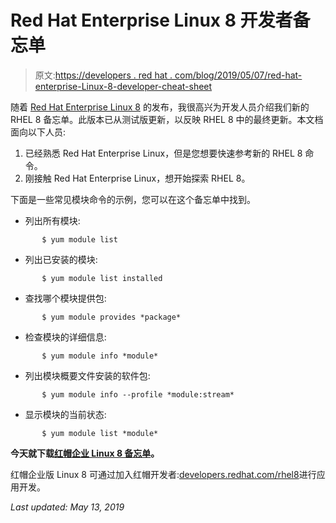 # Red Hat Enterprise Linux 8 开发者备忘单

> 原文:[https://developers . red hat . com/blog/2019/05/07/red-hat-enterprise-Linux-8-developer-cheat-sheet](https://developers.redhat.com/blog/2019/05/07/red-hat-enterprise-linux-8-developer-cheat-sheet)

随着 [Red Hat Enterprise Linux 8](https://wp.me/p8e0as-2rYd) 的发布，我很高兴为开发人员介绍我们新的 RHEL 8 备忘单。此版本已从测试版更新，以反映 RHEL 8 中的最终更新。本文档面向以下人员:

1.  已经熟悉 Red Hat Enterprise Linux，但是您想要快速参考新的 RHEL 8 命令。
2.  刚接触 Red Hat Enterprise Linux，想开始探索 RHEL 8。

下面是一些常见模块命令的示例，您可以在这个备忘单中找到。

*   列出所有模块:

```
       $ yum module list
```

*   列出已安装的模块:

```
       $ yum module list installed
```

*   查找哪个模块提供包:

```
       $ yum module provides *package*
```

*   检查模块的详细信息:

```
       $ yum module info *module*
```

*   列出模块概要文件安装的软件包:

```
       $ yum module info --profile *module:stream*
```

*   显示模块的当前状态:

```
       $ yum module list *module*
```

**今天就下载[红帽企业 Linux 8 备忘单](https://developers.redhat.com/cheat-sheets/red-hat-enterprise-linux-8/)。**

红帽企业版 Linux 8 可通过加入红帽开发者:[developers.redhat.com/rhel8](https://developers.redhat.com/rhel8)进行应用开发。

*Last updated: May 13, 2019*
